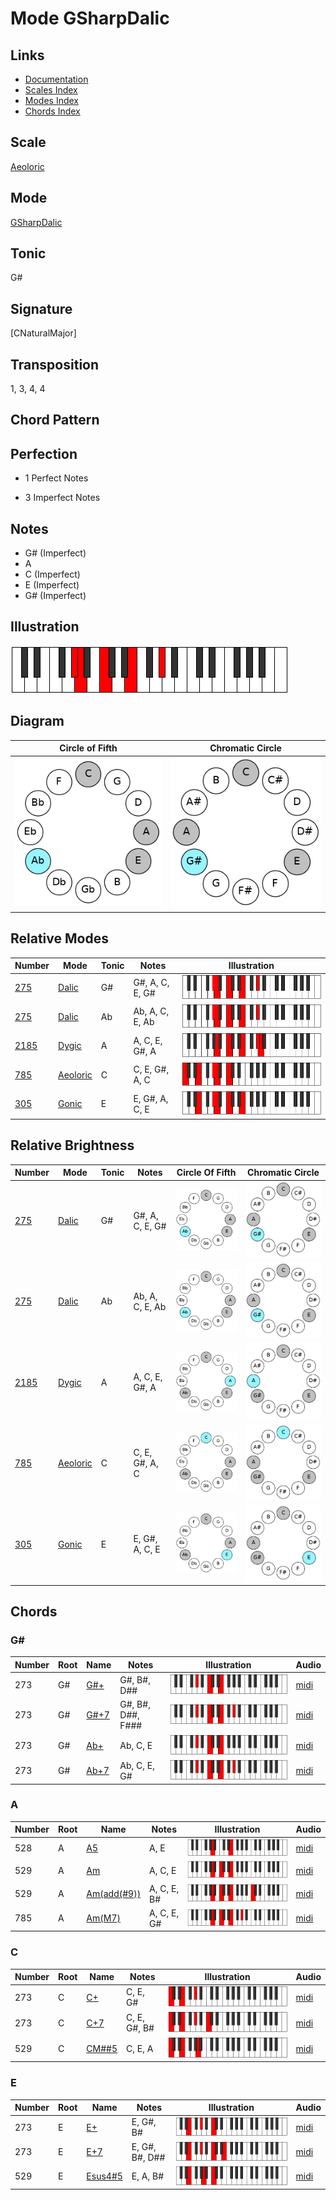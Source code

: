 # Mode GSharpDalic

## Links

- [Documentation](README.md)
- [Scales Index](Scales.md)
- [Modes Index](Modes.md)
- [Chords Index](Chords.md)

## Scale

[Aeoloric](ScaleAeoloric.md)

## Mode

[GSharpDalic](ModeGSharpDalic.md)

## Tonic

G#

## Signature

[CNaturalMajor]

## Transposition

1, 3, 4, 4

## Chord Pattern



## Perfection

 - 1 Perfect Notes

 - 3 Imperfect Notes

## Notes

- G# (Imperfect)
- A
- C (Imperfect)
- E (Imperfect)
- G# (Imperfect)

## Illustration

![GSharpDalic](ModeGSharpDalic.png)

## Diagram

| Circle of Fifth | Chromatic Circle |
|-----------------|------------------|
| ![GSharpDalic](CircleOfFifthModeGSharpDalic.png) | ![GSharpDalic](ChromaticCircleModeGSharpDalic.png) |
## Relative Modes

| Number | Mode | Tonic | Notes | Illustration |
|--------|------|-------|-------|--------------|
| [275](https://ianring.com/musictheory/scales/275) | [Dalic](ModeDalic.md) | G# | G#, A, C, E, G# | ![GSharpDalic](ModeGSharpDalic.png) |
| [275](https://ianring.com/musictheory/scales/275) | [Dalic](ModeDalic.md) | Ab | Ab, A, C, E, Ab | ![AFlatDalic](ModeAFlatDalic.png) |
| [2185](https://ianring.com/musictheory/scales/2185) | [Dygic](ModeDygic.md) | A | A, C, E, G#, A | ![ANaturalDygic](ModeANaturalDygic.png) |
| [785](https://ianring.com/musictheory/scales/785) | [Aeoloric](ModeAeoloric.md) | C | C, E, G#, A, C | ![CNaturalAeoloric](ModeCNaturalAeoloric.png) |
| [305](https://ianring.com/musictheory/scales/305) | [Gonic](ModeGonic.md) | E | E, G#, A, C, E | ![ENaturalGonic](ModeENaturalGonic.png) |
## Relative Brightness

| Number | Mode | Tonic | Notes | Circle Of Fifth | Chromatic Circle |
|--------|------|-------|-------|-----------------|------------------|
| [275](https://ianring.com/musictheory/scales/275) | [Dalic](ModeDalic.md) | G# | G#, A, C, E, G# | ![GSharpDalic](CircleOfFifthModeGSharpDalic.png) | ![GSharpDalic](ChromaticCircleModeGSharpDalic.png) |
| [275](https://ianring.com/musictheory/scales/275) | [Dalic](ModeDalic.md) | Ab | Ab, A, C, E, Ab | ![AFlatDalic](CircleOfFifthModeAFlatDalic.png) | ![AFlatDalic](ChromaticCircleModeAFlatDalic.png) |
| [2185](https://ianring.com/musictheory/scales/2185) | [Dygic](ModeDygic.md) | A | A, C, E, G#, A | ![ANaturalDygic](CircleOfFifthModeANaturalDygic.png) | ![ANaturalDygic](ChromaticCircleModeANaturalDygic.png) |
| [785](https://ianring.com/musictheory/scales/785) | [Aeoloric](ModeAeoloric.md) | C | C, E, G#, A, C | ![CNaturalAeoloric](CircleOfFifthModeCNaturalAeoloric.png) | ![CNaturalAeoloric](ChromaticCircleModeCNaturalAeoloric.png) |
| [305](https://ianring.com/musictheory/scales/305) | [Gonic](ModeGonic.md) | E | E, G#, A, C, E | ![ENaturalGonic](CircleOfFifthModeENaturalGonic.png) | ![ENaturalGonic](ChromaticCircleModeENaturalGonic.png) |

## Chords

### G#

| Number | Root | Name | Notes | Illustration | Audio |
|--------|------|------|-------|--------------|-------|
| 273 | G# | [G#+](ChordGSharpAugmented.md) | G#, B#, D## | ![G#+](ChordGSharpAugmentedRootPosition.png) | [midi](ChordGSharpAugmentedRootPosition.mid) |
| 273 | G# | [G#+7](ChordGSharpAugmentedAugmentedSeventh.md) | G#, B#, D##, F### | ![G#+7](ChordGSharpAugmentedAugmentedSeventhRootPosition.png) | [midi](ChordGSharpAugmentedAugmentedSeventhRootPosition.mid) |
| 273 | G# | [Ab+](ChordAFlatAugmented.md) | Ab, C, E | ![Ab+](ChordAFlatAugmentedRootPosition.png) | [midi](ChordAFlatAugmentedRootPosition.mid) |
| 273 | G# | [Ab+7](ChordAFlatAugmentedAugmentedSeventh.md) | Ab, C, E, G# | ![Ab+7](ChordAFlatAugmentedAugmentedSeventhRootPosition.png) | [midi](ChordAFlatAugmentedAugmentedSeventhRootPosition.mid) |

### A

| Number | Root | Name | Notes | Illustration | Audio |
|--------|------|------|-------|--------------|-------|
| 528 | A | [A5](ChordANaturalPowerChord.md) | A, E | ![A5](ChordANaturalPowerChordRootPosition.png) | [midi](ChordANaturalPowerChordRootPosition.mid) |
| 529 | A | [Am](ChordANaturalMinor.md) | A, C, E | ![Am](ChordANaturalMinorRootPosition.png) | [midi](ChordANaturalMinorRootPosition.mid) |
| 529 | A | [Am(add(#9))](ChordANaturalMinorAddSharpNinth.md) | A, C, E, B# | ![Am(add(#9))](ChordANaturalMinorAddSharpNinthRootPosition.png) | [midi](ChordANaturalMinorAddSharpNinthRootPosition.mid) |
| 785 | A | [Am(M7)](ChordANaturalMinorMajorSeventh.md) | A, C, E, G# | ![Am(M7)](ChordANaturalMinorMajorSeventhRootPosition.png) | [midi](ChordANaturalMinorMajorSeventhRootPosition.mid) |

### C

| Number | Root | Name | Notes | Illustration | Audio |
|--------|------|------|-------|--------------|-------|
| 273 | C | [C+](ChordCNaturalAugmented.md) | C, E, G# | ![C+](ChordCNaturalAugmentedRootPosition.png) | [midi](ChordCNaturalAugmentedRootPosition.mid) |
| 273 | C | [C+7](ChordCNaturalAugmentedAugmentedSeventh.md) | C, E, G#, B# | ![C+7](ChordCNaturalAugmentedAugmentedSeventhRootPosition.png) | [midi](ChordCNaturalAugmentedAugmentedSeventhRootPosition.mid) |
| 529 | C | [CM##5](ChordCNaturalMajorDoubleSharpFifth.md) | C, E, A | ![CM##5](ChordCNaturalMajorDoubleSharpFifthRootPosition.png) | [midi](ChordCNaturalMajorDoubleSharpFifthRootPosition.mid) |

### E

| Number | Root | Name | Notes | Illustration | Audio |
|--------|------|------|-------|--------------|-------|
| 273 | E | [E+](ChordENaturalAugmented.md) | E, G#, B# | ![E+](ChordENaturalAugmentedRootPosition.png) | [midi](ChordENaturalAugmentedRootPosition.mid) |
| 273 | E | [E+7](ChordENaturalAugmentedAugmentedSeventh.md) | E, G#, B#, D## | ![E+7](ChordENaturalAugmentedAugmentedSeventhRootPosition.png) | [midi](ChordENaturalAugmentedAugmentedSeventhRootPosition.mid) |
| 529 | E | [Esus4#5](ChordENaturalSuspendedFourthSharpFifth.md) | E, A, B# | ![Esus4#5](ChordENaturalSuspendedFourthSharpFifthRootPosition.png) | [midi](ChordENaturalSuspendedFourthSharpFifthRootPosition.mid) |

